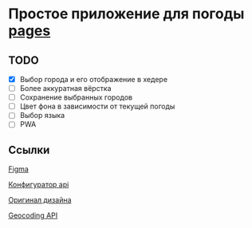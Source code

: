 # Простое приложение для погоды [pages](https://inu255.github.io/weather/)

## TODO

- [x] Выбор города и его отображение в хедере
- [ ] Более аккуратная вёрстка
- [ ] Сохранение выбранных городов
- [ ] Цвет фона в зависимости от текущей погоды
- [ ] Выбор языка
- [ ] PWA

## Ссылки

[Figma](https://www.figma.com/file/crZkkzzuNlM5eXyYzOblu3/Untitled?type=design&node-id=0-1&mode=design&t=9g0hA3eW0OQkrsbE-0)

[Конфигуратор api](https://open-meteo.com/en/docs#latitude=55.0415&longitude=82.9346&hourly=temperature_2m,relativehumidity_2m,apparent_temperature,visibility,windspeed_10m&daily=weathercode,temperature_2m_max,temperature_2m_min,apparent_temperature_max,apparent_temperature_min&current_weather=true&timezone=auto)

[Оригинал дизайна](https://dribbble.com/shots/20675054-Mobile-Weather-app)

[Geocoding API](https://openweathermap.org/api/geocoding-api)

